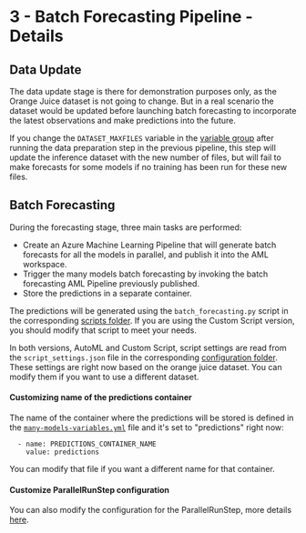 # 3 - Batch Forecasting Pipeline - Details

## Data Update

The data update stage is there for demonstration purposes only, as the Orange Juice dataset is not going to change.
But in a real scenario the dataset would be updated before launching batch forecasting to incorporate the latest observations and make predictions into the future.

If you change the `DATASET_MAXFILES` variable in the [variable group](../#3-create-variable-group) after running the data preparation step in the previous pipeline, this step will update the inference dataset with the new number of files, but will fail to make forecasts for some models if no training has been run for these new files.

## Batch Forecasting

During the forecasting stage, three main tasks are performed:

- Create an Azure Machine Learning Pipeline that will generate batch forecasts for all the models in parallel, and publish it into the AML workspace.
- Trigger the many models batch forecasting by invoking the batch forecasting AML Pipeline previously published.
- Store the predictions in a separate container.

The predictions will be generated using the `batch_forecasting.py` script in the corresponding [scripts folder](../../scripts/).
If you are using the Custom Script version, you should modify that script to meet your needs.

In both versions, AutoML and Custom Script, script settings are read from the `script_settings.json` file in the corresponding [configuration folder](../configuration/). These settings are right now based on the orange juice dataset. You can modify them if you want to use a different dataset.

#### Customizing name of the predictions container

The name of the container where the predictions will be stored is defined in the [`many-models-variables.yml`](../configuration/many-models-variables.yml) file and it's set to "predictions" right now:

```
  - name: PREDICTIONS_CONTAINER_NAME
    value: predictions
```

You can modify that file if you want a different name for that container.

#### Customize ParallelRunStep configuration

You can also modify the configuration for the ParallelRunStep, more details [here](../configuration/#customizing-parallelrunstep-config).

